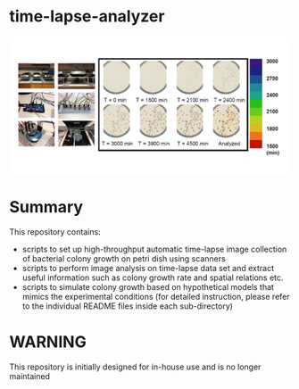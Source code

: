 time-lapse-analyzer
===========
<img src="https://github.com/zs-zhuang/time-lapse/blob/main/images/setup.png">

# Summary

This repository contains:
- scripts to set up high-throughput automatic time-lapse image collection of bacterial colony growth on petri dish using scanners
- scripts to perform image analysis on time-lapse data set and extract useful information such as colony growth rate and spatial relations etc.
- scripts to simulate colony growth based on hypothetical models that mimics the experimental conditions
(for detailed instruction, please refer to the individual README files inside each sub-directory)

# WARNING
This repository is initially designed for in-house use and is no longer maintained 
